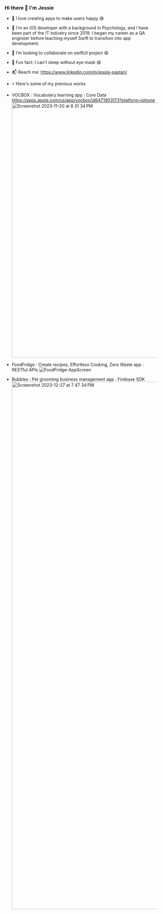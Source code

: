 ### Hi there 👋 I'm Jessie
- 🔭 I love creating apps to make users happy 😄
- 🌱 I'm an iOS developer with a background in Psychology, and I have been part of the IT industry since 2019. I began my career as a QA engineer before teaching myself Swift to transition into app development.
- 👯 I’m looking to collaborate on swiftUI project 😄
- 👻 Fun fact: I can't sleep without eye mask 😄
- 📬 Reach me: https://www.linkedin.com/in/jessie-pastan/
- ⚡ Here's some of my previous works
- VOCBOX : Vocabulary learning app : Core Data
  https://apps.apple.com/us/app/vocbox/id6471903173?platform=iphone
  <img width="835" alt="Screenshot 2023-11-20 at 8 31 34 PM" src="https://github.com/jessie-pastan/jessie-pastan/assets/116131795/9644ac08-a2bc-41aa-aed9-8d7569a675a7">

- FoodFridge : Create recipes, Effortless Cooking, Zero Waste app : RESTful APIs
  ![FoodFridge-AppScreen](https://github.com/jessie-pastan/jessie-pastan/assets/116131795/5ed2c0d4-11c7-4b78-8bae-fe7869e85349)
  
- Bubbles : Pet grooming business management app : Firebase SDK
  <img width="1727" alt="Screenshot 2023-12-27 at 7 47 34 PM" src="https://github.com/jessie-pastan/jessie-pastan/assets/116131795/37d60c35-86a4-43f5-ae4b-88a237e98e2f">  




  
<!--
**jessie-pastan/jessie-pastan** is a ✨ _special_ ✨ repository because its `README.md` (this file) appears on your GitHub profile.

Here are some ideas to get you started:

- 🔭 I’m currently working on ...
- 🌱 I’m currently learning ...
- 👯 I’m looking to collaborate on ...
- 🤔 I’m looking for help with ...
- 💬 Ask me about ...
- 📫 How to reach me: ...
- 😄 Pronouns: ...
- ⚡ Fun fact: ...
-->
